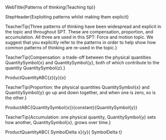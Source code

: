 WebTitle{Patterns of thinking(Teaching tip)}

StepHeader{Exploiting patterns whilst making them explicit}

TeacherTip{Three patterns of thinking have been widespread and explicit in the topic and throughout SPT. These are compensation, proportion, and accumulation. All three are used in this SPT: Force and motion topic. We suggest that you explicitly refer to the patterns in order to help show how common patterns of thinking are re-used in the topic.}

TeacherTip{Compensation: a trade-off between the physical quantities QuantitySymbol{x} and QuantitySymbol{y}, both of which contribute to the quantity QuantitySymbol{z}.}

ProductQuantityABC{z}{y}{x}

TeacherTip{Proportion: the physical quantities QuantitySymbol{x} and QuantitySymbol{y} go up and down together, and when one is zero, so is the other.}

ProductABC{QuantitySymbol{x}}{constant}{QuantitySymbol{y}}

TeacherTip{Accumulation: one physical quantity, QuantitySymbol{y} sets how another, QuantitySymbol{x}, grows over time.}

ProductQuantityABC{ SymbolDelta x}{y}{ SymbolDelta t}
